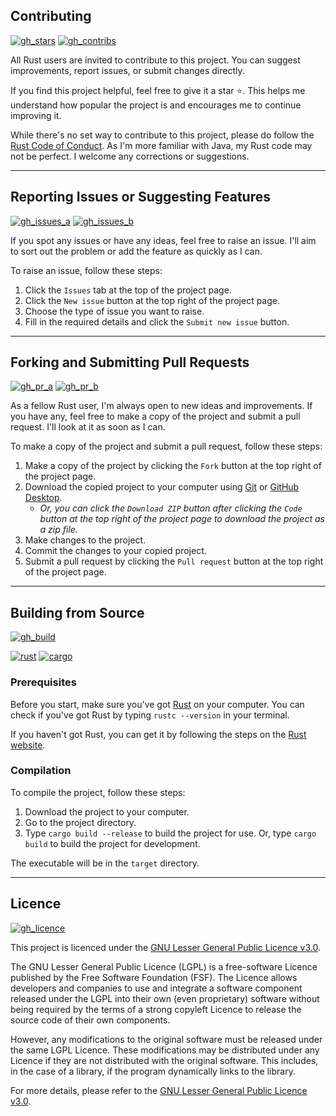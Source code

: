 <!--
 Copyright (C) 2024 Kawaxte
 
 wakalaka-rs is free software: you can redistribute it and/or modify
 it under the terms of the GNU Lesser General Public Licence as published by
 the Free Software Foundation, either version 3 of the Licence, or
 (at your option) any later version.
 
 wakalaka-rs is distributed in the hope that it will be useful,
 but WITHOUT ANY WARRANTY; without even the implied warranty of
 MERCHANTABILITY or FITNESS FOR A PARTICULAR PURPOSE.  See the
 GNU Lesser General Public Licence for more details.
 
 You should have received a copy of the GNU Lesser General Public Licence
 along with wakalaka-rs. If not, see <http://www.gnu.org/Licences/>.
-->

## Contributing

[![gh_stars](https://img.shields.io/github/stars/Kawaxte/wakalaka-rs?logo=github&style=for-the-badge)](https://github.com/Kawaxte/wakalaka-rs/stargazers)
[![gh_contribs](https://img.shields.io/github/contributors/Kawaxte/wakalaka-rs?logo=github&style=for-the-badge)](https://github.com/Kawaxte/wakalaka-rs/graphs/contributors)

All Rust users are invited to contribute to this project. You can suggest improvements, report issues, or submit changes directly.

If you find this project helpful, feel free to give it a star ⭐. This helps me understand how popular the project is and encourages me to continue improving it.


While there's no set way to contribute to this project, please do follow the [Rust Code of Conduct](https://www.rust-lang.org/policies/code-of-conduct). As I'm more familiar with Java, my Rust code may not be perfect. I welcome any corrections or suggestions.

---

## Reporting Issues or Suggesting Features

[![gh_issues_a](https://img.shields.io/github/issues/Kawaxte/wakalaka-rs?logo=github&style=for-the-badge)](https://github.com/Kawaxte/wakalaka-rs/issues)
[![gh_issues_b](https://img.shields.io/github/issues-closed/Kawaxte/wakalaka-rs?logo=github&style=for-the-badge)](https://github.com/Kawaxte/wakalaka-rs/issues?q=is%3Aissue+is%3Aclosed)

If you spot any issues or have any ideas, feel free to raise an issue. I'll aim to sort out the problem or add the feature as quickly as I can.

To raise an issue, follow these steps:

1. Click the `Issues` tab at the top of the project page.
2. Click the `New issue` button at the top right of the project page.
3. Choose the type of issue you want to raise.
4. Fill in the required details and click the `Submit new issue` button.

---

## Forking and Submitting Pull Requests

[![gh_pr_a](https://img.shields.io/github/issues-pr/Kawaxte/wakalaka-rs?logo=github&style=for-the-badge)](https://github.com/Kawaxte/wakalaka-rs/pulls)
[![gh_pr_b](https://img.shields.io/github/issues-pr-closed/Kawaxte/wakalaka-rs?logo=github&style=for-the-badge)](https://github.com/Kawaxte/wakalaka-rs/pulls?q=is%3Apr+is%3Aclosed)

As a fellow Rust user, I'm always open to new ideas and improvements. If you have any, feel free to make a copy of the project and submit a pull request. I'll look at it as soon as I can.

To make a copy of the project and submit a pull request, follow these steps:

1. Make a copy of the project by clicking the `Fork` button at the top right of the project page.
2. Download the copied project to your computer using [Git](https://git-scm.com/) or [GitHub Desktop](https://desktop.github.com/).
    - _Or, you can click the `Download ZIP` button after clicking the `Code` button at the top right of the project page to download the project as a zip file._
3. Make changes to the project.
4. Commit the changes to your copied project.
5. Submit a pull request by clicking the `Pull request` button at the top right of the project page.

---

## Building from Source

[![gh_build](https://img.shields.io/github/actions/workflow/status/Kawaxte/wakalaka-rs/rust.yml?logo=github&style=for-the-badge)](https://github.com/Kawaxte/wakalaka-rs/actions/workflows/rust.yml)

[![rust](https://img.shields.io/badge/dynamic/json?logo=rust&label=Rust&color=A72145&style=for-the-badge&query=%24.tag_name&url=https%3A%2F%2Fapi.github.com%2Frepos%2Frust-lang%2Frust%2Freleases%2Flatest)](https://www.rust-lang.org/)
[![cargo](https://img.shields.io/badge/cargo-555555?logo=rust&style=for-the-badge)](https://doc.rust-lang.org/cargo/)

### Prerequisites

Before you start, make sure you've got [Rust](https://www.rust-lang.org/) on your computer. You can check if you've got Rust by typing `rustc --version` in your terminal.

If you haven't got Rust, you can get it by following the steps on the [Rust website](https://www.rust-lang.org/learn/get-started).

### Compilation

To compile the project, follow these steps:

1. Download the project to your computer.
2. Go to the project directory.
3. Type `cargo build --release` to build the project for use. Or, type `cargo build` to build the project for development.

The executable will be in the `target` directory.

---

## Licence

[![gh_licence](https://img.shields.io/github/license/Kawaxte/wakalaka-rs?logo=github&style=for-the-badge)](LICENSE)

This project is licenced under the [GNU Lesser General Public Licence v3.0](https://www.gnu.org/Licences/lgpl-3.0.en.html).

The GNU Lesser General Public Licence (LGPL) is a free-software Licence published by the Free Software Foundation (FSF). The Licence allows developers and companies to use and integrate a software component released under the LGPL into their own (even proprietary) software without being required by the terms of a strong copyleft Licence to release the source code of their own components.

However, any modifications to the original software must be released under the same LGPL Licence. These modifications may be distributed under any Licence if they are not distributed with the original software. This includes, in the case of a library, if the program dynamically links to the library.

For more details, please refer to the [GNU Lesser General Public Licence v3.0](https://www.gnu.org/Licences/lgpl-3.0.en.html).
